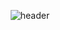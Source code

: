 <div align="center">
  
  ![header](https://capsule-render.vercel.app/api?type=cylinder&text=Hello,%20Here!&color=FFC&fontSize=50&desc=Yujin's%20Github%20repository&fontAlign=63&descAlign=32&descAlignY=50)
</div>
<!--
**lyj05068/lyj05068** is a ✨ _special_ ✨ repository because its `README.md` (this file) appears on your GitHub profile.

Here are some ideas to get you started:

- 🔭 I’m currently working on ...
- 🌱 I’m currently learning ...
- 👯 I’m looking to collaborate on ...
- 🤔 I’m looking for help with ...
- 💬 Ask me about ...
- 📫 How to reach me: ...
- 😄 Pronouns: ...
- ⚡ Fun fact: ...
-->
